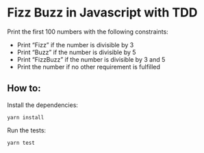 # Fizz Buzz in Javascript with TDD

Print the first 100 numbers with the following constraints:

* Print “Fizz” if the number is divisible by 3
* Print “Buzz” if the number is divisible by 5
* Print “FizzBuzz” if the number is divisible by 3 and 5
* Print the number if no other requirement is fulfilled

## How to:

Install the dependencies:

    yarn install

Run the tests:

    yarn test